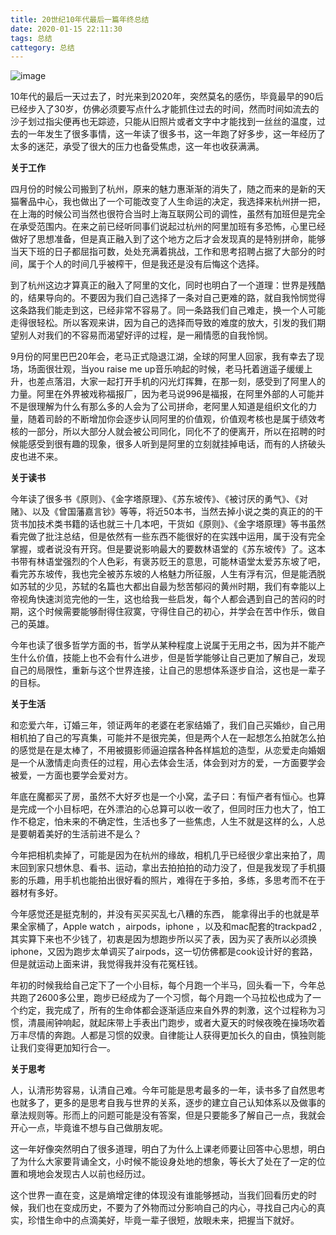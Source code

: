 ```yaml
---
title: 20世纪10年代最后一篇年终总结
date: 2020-01-15 22:11:30
tags: 总结
cattegory: 总结
---
```


![image](https://upload-images.jianshu.io/upload_images/170138-12202d2eb2c085f8?imageMogr2/auto-orient/strip%7CimageView2/2/w/1240)

​10年代的最后一天过去了，时光来到2020年，突然莫名的感伤，毕竟最早的90后已经步入了30岁，仿佛必须要写点什么才能抓住过去的时间，然而时间如流去的沙子划过指尖便再也无踪迹，只能从旧照片或者文字中才能找到一丝丝的温度，过去的一年发生了很多事情，这一年读了很多书，这一年跑了好多步，这一年经历了太多的迷茫，承受了很大的压力也备受焦虑，这一年也收获满满。

**关于工作**

四月份的时候公司搬到了杭州，原来的魅力惠渐渐的消失了，随之而来的是新的天猫奢品中心，我也做出了一个可能改变了人生命运的决定，我选择来杭州拼一把，在上海的时候公司当然也很符合当时上海互联网公司的调性，虽然有加班但是完全在承受范围内。在来之前已经听同事们说起过杭州的阿里加班有多恐怖，心里已经做好了思想准备，但是真正融入到了这个地方之后才会发现真的是特别拼命，能够当天下班的日子都屈指可数，处处充满着挑战，工作和思考招聘占据了大部分的时间，属于个人的时间几乎被榨干，但是我还是没有后悔这个选择。

到了杭州这边才算真正的融入了阿里的文化，同时也明白了一个道理：世界是残酷的，结果导向的。不要因为我们自己选择了一条对自己更难的路，就自我怜悯觉得这条路我们能走到这，已经非常不容易了。同一条路我们自己难走，换一个人可能走得很轻松。所以客观来讲，因为自己的选择而导致的难度的放大，引发的我们期望别人对我们的不容易而渴望好评的过程，是一厢情愿的自我怜悯。

9月份的阿里巴巴20年会，老马正式隐退江湖，全球的阿里人回家，我有幸去了现场，场面很壮观，当you raise me up音乐响起的时候，老马托着逍遥子缓缓上升，也差点落泪，大家一起打开手机的闪光灯挥舞，在那一刻，感受到了阿里人的力量。阿里在外界被戏称福报厂，因为老马说996是福报，在阿里外部的人可能并不是很理解为什么有那么多的人会为了公司拼命，老阿里人知道是组织文化的力量，随着司龄的不断增加你会逐步认同阿里的价值观，价值观考核也是属于绩效考核的一部分，所以大部分人就会被公司同化，同化不了的便离开，所以在招聘的时候能感受到很有趣的现象，很多人听到是阿里的立刻就挂掉电话，而有的人挤破头皮也进不来。

**关于读书**

今年读了很多书《原则》、《金字塔原理》、《苏东坡传》、《被讨厌的勇气》、《对赌》、以及《曾国藩嘉言钞》等等，将近50本书，当然去掉小说之类的真正的的干货书加技术类书籍的话也就三十几本吧，干货如《原则》、《金字塔原理》等书虽然看完做了批注总结，但是依然有一些东西不能很好的在实践中运用，属于没有完全掌握，或者说没有开窍。但是要说影响最大的要数林语堂的《苏东坡传》了。这本书带有林语堂强烈的个人色彩，有褒苏贬王的意思，可能林语堂太爱苏东坡了吧，看完苏东坡传，我也完全被苏东坡的人格魅力所征服，人生有浮有沉，但是能洒脱如苏轼的少见，苏轼的名篇也大都出自最为愁苦郁闷的黄州时期，我们有幸能以上帝视角快速浏览完他的一生，这也给我一些启发，每个人都会遇到自己的苦闷的时期，这个时候需要能够耐得住寂寞，守得住自己的初心，并学会在苦中作乐，做自己的英雄。

今年也读了很多哲学方面的书，哲学从某种程度上说属于无用之书，因为并不能产生什么价值，技能上也不会有什么进步，但是哲学能够让自己更加了解自己，发现自己的局限性，重新与这个世界连接，让自己的思想体系逐步自洽，这也是一辈子的目标。

**关于生活**

和恋爱六年，订婚三年，领证两年的老婆在老家结婚了，我们自己买婚纱，自己用相机拍了自己的写真集，可能并不是很完美，但是两个人在一起想怎么拍就怎么拍的感觉是在是太棒了，不用被摄影师逼迫摆各种各样尴尬的造型，从恋爱走向婚姻是一个从激情走向责任的过程，用心去体会生活，体会到对方的爱，一方面要学会被爱，一方面也要学会爱对方。

年底在魔都买了房，虽然不大好歹也是一个小窝，孟子曰：有恒产者有恒心。也算是完成一个小目标吧，在外漂泊的心总算可以收一收了，但同时压力也大了，怕工作不稳定，怕未来的不确定性，生活也多了一些焦虑，人生不就是这样的么，人总是要朝着美好的生活前进不是么？ 

今年把相机卖掉了，可能是因为在杭州的缘故，相机几乎已经很少拿出来拍了，周末回到家只想休息、看书、运动，拿出去拍拍拍的动力没了，但是我发现了手机摄影的乐趣，用手机也能拍出很好看的照片，难得在于多拍，多练，多思考而不在于器材有多好。

今年感觉还是挺克制的，并没有买买买乱七八糟的东西， 能拿得出手的也就是苹果全家桶了，Apple watch ，airpods，iphone ，以及和mac配套的trackpad2 ,其实算下来也不少钱了，初衷是因为想跑步所以买了表，因为买了表所以必须换iphone，又因为跑步太单调买了airpods，这一切仿佛都是cook设计好的套路，但是就运动上面来讲，我觉得我并没有花冤枉钱。

年初的时候我给自己定下了一个小目标，每个月跑一个半马，回头看一下，今年总共跑了2600多公里，跑步已经成为了一个习惯，每个月跑一个马拉松也成为了一个约定，我完成了，所有的生命体都会逐渐适应来自外界的刺激，这个过程称为习惯，清晨闹钟响起，就起床带上手表出门跑步，或者大夏天的时候夜晚在操场吹着万丰尽情的奔跑。人都是习惯的奴隶。自律能让人获得更加长久的自由，慎独则能让我们变得更加知行合一。

**关于思考**

人，认清形势容易，认清自己难。今年可能是思考最多的一年，读书多了自然思考也就多了，更多的是思考自我与世界的关系，逐步的建立自己认知体系以及做事的章法规则等。形而上的问题可能是没有答案，但是只要能多了解自己一点，我就会开心一点，毕竟谁不想与自己做朋友呢。

这一年好像突然明白了很多道理，明白了为什么上课老师要让回答中心思想，明白了为什么大家要背诵全文，小时候不能设身处地的想象，等长大了处在了一定的位置和境地会发现古人以前也经历过。

这个世界一直在变，这是熵增定律的体现没有谁能够撼动，当我们回看历史的时候，我们也在变成历史，不要为了外物而过分影响自己的内心，寻找自己内心的真实，珍惜生命中的点滴美好，毕竟一辈子很短，放眼未来，把握当下就好。
